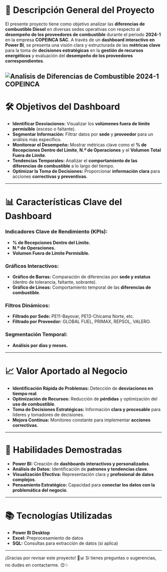 # 🚀 **Descripción General del Proyecto**  
El presente proyecto tiene como objetivo analizar las **diferencias de combustible Diesel** en diversas sedes operativas con respecto al **desempeño de los proveedores de combustible** durante el periodo **2024-1** en la empresa **COPEINCA SAC**. A través de un **dashboard interactivo en Power BI**, se presenta una visión clara y estructurada de las **métricas clave** para la toma de **decisiones estratégicas** en la **gestión de recursos energéticos** y evaluación del **desempeño de los proveedores correspondientes**.

![Analisis de Diferencias de Combustible 2024-1 COPEINCA](https://github.com/user-attachments/assets/968c7003-6567-4da8-9943-b3ea4ac37b53)
---

# 🛠️ **Objetivos del Dashboard**  
- **Identificar Desviaciones:** Visualizar los **volúmenes fuera de límite permisible** (exceso o faltante).  
- **Segmentar Información:** Filtrar datos por **sede** y **proveedor** para un análisis más específico.  
- **Monitorear el Desempeño:** Mostrar métricas clave como el **% de Recepciones Dentro del Límite**, **N.º de Operaciones** y el **Volumen Total Fuera de Límite**.  
- **Tendencias Temporales:** Analizar el **comportamiento de las diferencias de combustible** a lo largo del tiempo.  
- **Optimizar la Toma de Decisiones:** Proporcionar **información clara** para acciones **correctivas y preventivas**.

---

# 📊 **Características Clave del Dashboard**  
### **Indicadores Clave de Rendimiento (KPIs):**  
- **% de Recepciones Dentro del Límite.**  
- **N.º de Operaciones.**  
- **Volumen Fuera de Límite Permisible.**  

### **Gráficos Interactivos:**  
- **Gráfico de Barras:** Comparación de diferencias por **sede y estatus** (dentro de tolerancia, faltante, sobrante).  
- **Gráfico de Líneas:** Comportamiento temporal de las **diferencias de combustible**.  

### **Filtros Dinámicos:**  
- **Filtrado por Sede:** PE11-Bayovar, PE13-Chicama Norte, etc.  
- **Filtrado por Proveedor:** GLOBAL FUEL, PRIMAX, REPSOL, VALERO.  

### **Segmentación Temporal:**  
- **Análisis por días y meses.**

---

# 📈 **Valor Aportado al Negocio**  
- **Identificación Rápida de Problemas:** Detección de **desviaciones en tiempo real**.  
- **Optimización de Recursos:** Reducción de **pérdidas** y optimización del **uso de combustible**.  
- **Toma de Decisiones Estratégicas:** Información **clara y procesable** para líderes y tomadores de decisiones.  
- **Mejora Continua:** Monitoreo constante para implementar **acciones correctivas**.

---

# 🧠 **Habilidades Demostradas**  
- **Power BI:** Creación de **dashboards interactivos y personalizados**.  
- **Análisis de Datos:** Identificación de **patrones y tendencias clave**.  
- **Visualización Efectiva:** Representación clara y **profesional de datos complejos**.  
- **Pensamiento Estratégico:** Capacidad para **conectar los datos con la problemática del negocio**.

---

# 📚 **Tecnologías Utilizadas**  
- **Power BI Desktop**  
- **Excel:** Preprocesamiento de datos  
- **SQL:** Consultas para extracción de datos (si aplica)

---

¡Gracias por revisar este proyecto! 🚀📊 Si tienes preguntas o sugerencias, no dudes en contactarme. 😊✨






